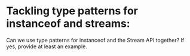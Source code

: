 # Tackling type patterns for instanceof and streams:

Can we use type patterns for instanceof and the Stream API together? If yes, provide at least an example. 